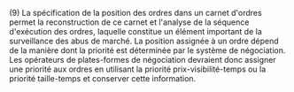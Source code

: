 (9) La spécification de la position des ordres dans un carnet d'ordres permet la reconstruction de ce carnet et l'analyse de la séquence d'exécution des ordres, laquelle constitue un élément important de la surveillance des abus de marché. La position assignée à un ordre dépend de la manière dont la priorité est déterminée par le système de négociation. Les opérateurs de plates-formes de négociation devraient donc assigner une priorité aux ordres en utilisant la priorité prix-visibilité-temps ou la priorité taille-temps et conserver cette information.